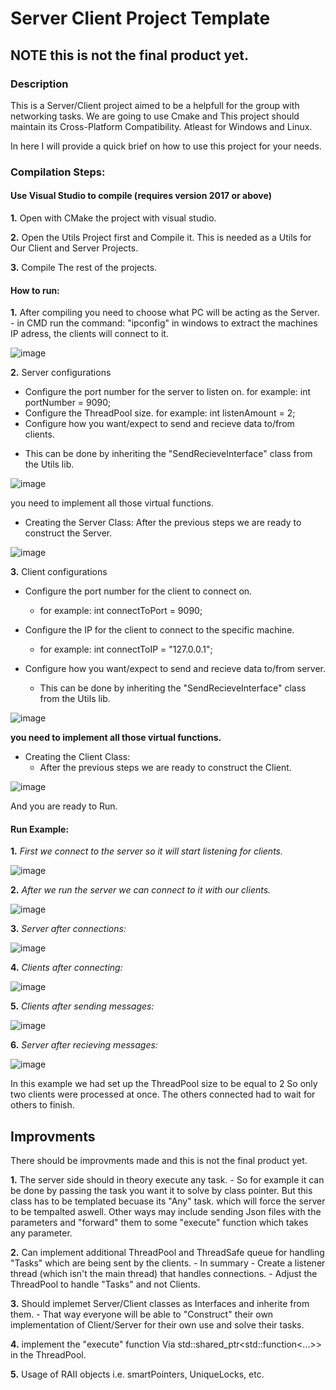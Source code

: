 # Server Client Project Template

## NOTE this is not the final product yet.


### Description

This is a Server/Client project aimed to be a helpfull for the group with networking tasks.
We are going to use Cmake and This project should maintain its Cross-Platform Compatibility.
Atleast for Windows and Linux.

In here I will provide a quick brief on how to use this project for your needs.

### Compilation Steps:

#### Use Visual Studio to compile (requires version 2017 or above)

**1.** Open with CMake the project with visual studio.

**2.** Open the Utils Project first and Compile it. This is needed as a Utils for Our Client and Server Projects.

**3.** Compile The rest of the projects.
	
#### How to run:

**1.**	After compiling you need to choose what PC will be acting as the Server.
	-	in CMD run the command: "ipconfig" in windows to extract the machines IP adress, the clients will connect to it.
	
![image](/pics/ipconfig.png "example")

**2.**	Server configurations

*	Configure the port number for the server to listen on. for example: int portNumber = 9090;
*	Configure the ThreadPool size. for example: int listenAmount = 2;
*	Configure how you want/expect to send and recieve data to/from clients. 
-	This can be done by inheriting the "SendRecieveInterface" class from the Utils lib.
	
![image](/pics/ServerSideSendRecieve.png "example")

you need to implement all those virtual functions.

*	Creating the Server Class: After the previous steps we are ready to construct the Server.

![image](/pics/ServerMain.png "example")

**3.**	Client configurations

*	Configure the port number for the client to connect on.
	- for example: int connectToPort = 9090;
	
*	Configure the IP for the client to connect to the specific machine.
	- for example: int connectToIP = "127.0.0.1";
	
*	Configure how you want/expect to send and recieve data to/from server.
	-	This can be done by inheriting the "SendRecieveInterface" class from the Utils lib.
	
![image](/pics/clientSideSendRecieve.png "example")

**you need to implement all those virtual functions.**

*	Creating the Client Class:
	-	After the previous steps we are ready to construct the Client.
			
![image](/pics/ClientMain.png "example")

And you are ready to Run.

#### Run Example:

**1.**	<em>First we connect to the server so it will start listening for clients.</em>

![image](/pics/ServerBeforeConnections.png "example")
	
**2.**	<em>After we run the server we can connect to it with our clients.</em>

![image](/pics/ClientConnect.png "example")

**3.**	<em>Server after connections:</em>

![image](/pics/ServerConnect.png "example")
	
**4.**	<em>Clients after connecting:</em>

![image](/pics/ClientConnect.png "example")
	
**5.**	<em>Clients after sending messages:</em>

![image](/pics/ThirdClientRuning.png "example")
	
**6.**	<em>Server after recieving messages:</em>

![image](/pics/ServerSideWithThreeClients.png "example")
		
In this example we had set up the ThreadPool size to be equal to 2
So only two clients were processed at once.
The others connected had to wait for others to finish.

## Improvments
	
There should be improvments made and this is not the final product yet.

**1.**	The server side should in theory execute any task.
	-	So for example it can be done by passing the task you want it to solve by class pointer.
		But this class has to be templated becuase its "Any" task. which will force the server to be tempalted aswell.
		Other ways may include sending Json files with the parameters and "forward" them
		to some "execute" function which takes any parameter.

**2.**	Can implement additional ThreadPool and ThreadSafe queue for handling "Tasks" which are being sent by the clients.
	-	In summary
		- Create a listener thread (which isn't the main thread) that handles connections.
		- Adjust the ThreadPool to handle "Tasks" and not Clients.

**3.**	Should implemet Server/Client classes as Interfaces and inherite from them.
	-	That way everyone will be able to "Construct" their own implementation of Client/Server for their own use and solve their tasks.
		
**4.**	implement the "execute" function Via std::shared_ptr<std::function<...>> in the ThreadPool.

**5.**	Usage of RAII objects i.e. smartPointers, UniqueLocks, etc.
